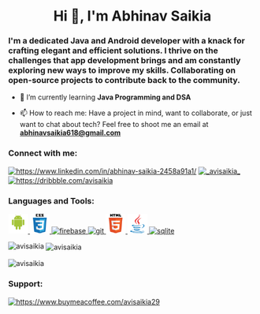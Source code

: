 <h1 align="center">Hi 👋, I'm Abhinav Saikia</h1>
<h3 align="leftr">I'm a dedicated Java and Android developer with a knack for crafting elegant and efficient solutions. I thrive on the challenges that app development brings and am constantly exploring new ways to improve my skills. Collaborating on open-source projects to contribute back to the community.</h3>

- 🌱 I’m currently learning **Java Programming and DSA**

- 📫 How to reach me:
  Have a project in mind, want to collaborate, or just want to chat about tech? Feel free to shoot me an email at **abhinavsaikia618@gmail.com**

<h3 align="left">Connect with me:</h3>
<p align="left">
<a href="https://linkedin.com/in/https://www.linkedin.com/in/abhinav-saikia-2458a91a1/" target="blank"><img align="center" src="https://raw.githubusercontent.com/rahuldkjain/github-profile-readme-generator/master/src/images/icons/Social/linked-in-alt.svg" alt="https://www.linkedin.com/in/abhinav-saikia-2458a91a1/" height="30" width="40" /></a>
<a href="https://instagram.com/_avisaikia_" target="blank"><img align="center" src="https://raw.githubusercontent.com/rahuldkjain/github-profile-readme-generator/master/src/images/icons/Social/instagram.svg" alt="_avisaikia_" height="30" width="40" /></a>
<a href="https://dribbble.com/https://dribbble.com/avisaikia" target="blank"><img align="center" src="https://raw.githubusercontent.com/rahuldkjain/github-profile-readme-generator/master/src/images/icons/Social/dribbble.svg" alt="https://dribbble.com/avisaikia" height="30" width="40" /></a>
</p>

<h3 align="left">Languages and Tools:</h3>
<p align="left"> <a href="https://developer.android.com" target="_blank" rel="noreferrer"> <img src="https://raw.githubusercontent.com/devicons/devicon/master/icons/android/android-original-wordmark.svg" alt="android" width="40" height="40"/> </a> <a href="https://www.w3schools.com/css/" target="_blank" rel="noreferrer"> <img src="https://raw.githubusercontent.com/devicons/devicon/master/icons/css3/css3-original-wordmark.svg" alt="css3" width="40" height="40"/> </a> <a href="https://firebase.google.com/" target="_blank" rel="noreferrer"> <img src="https://www.vectorlogo.zone/logos/firebase/firebase-icon.svg" alt="firebase" width="40" height="40"/> </a> <a href="https://git-scm.com/" target="_blank" rel="noreferrer"> <img src="https://www.vectorlogo.zone/logos/git-scm/git-scm-icon.svg" alt="git" width="40" height="40"/> </a> <a href="https://www.w3.org/html/" target="_blank" rel="noreferrer"> <img src="https://raw.githubusercontent.com/devicons/devicon/master/icons/html5/html5-original-wordmark.svg" alt="html5" width="40" height="40"/> </a> <a href="https://www.java.com" target="_blank" rel="noreferrer"> <img src="https://raw.githubusercontent.com/devicons/devicon/master/icons/java/java-original.svg" alt="java" width="40" height="40"/> </a> <a href="https://www.sqlite.org/" target="_blank" rel="noreferrer"> <img src="https://www.vectorlogo.zone/logos/sqlite/sqlite-icon.svg" alt="sqlite" width="40" height="40"/> </a> </p>

<p><img align="left" src="https://github-readme-stats.vercel.app/api/top-langs?username=avisaikia&show_icons=true&locale=en&layout=compact" alt="avisaikia" /></p>

<p>&nbsp;<img align="center" src="https://github-readme-stats.vercel.app/api?username=avisaikia&show_icons=true&locale=en" alt="avisaikia" /></p>

<p><img align="center" src="https://github-readme-streak-stats.herokuapp.com/?user=avisaikia&" alt="avisaikia" /></p>

<h3 align="left">Support:</h3>
<p><a href="https://www.buymeacoffee.com/avisaikia29"> 
  <img align="center" src="https://cdn.buymeacoffee.com/buttons/v2/default-yellow.png" height="50" width="210" alt="https://www.buymeacoffee.com/avisaikia29" /></a></p><br><br>


